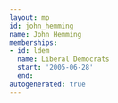 ```yaml
---
layout: mp
id: john_hemming
name: John Hemming
memberships:
- id: ldem
  name: Liberal Democrats
  start: '2005-06-28'
  end: 
autogenerated: true
---
```


